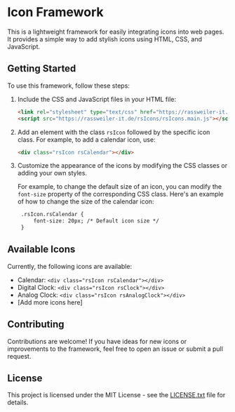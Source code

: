 # Icon Framework

This is a lightweight framework for easily integrating icons into web pages. It provides a simple way to add stylish icons using HTML, CSS, and JavaScript.

## Getting Started

To use this framework, follow these steps:

1. Include the CSS and JavaScript files in your HTML file:

    ```html
    <link rel="stylesheet" type="text/css" href="https://rassweiler-it.de/rsIcons/rsIcons.css">
    <script src="https://rassweiler-it.de/rsIcons/rsIcons.main.js"></script>
    ```

2. Add an element with the class `rsIcon` followed by the specific icon class. For example, to add a calendar icon, use:

    ```html
    <div class="rsIcon rsCalendar"></div>
    ```

3. Customize the appearance of the icons by modifying the CSS classes or adding your own styles.

    For example, to change the default size of an icon, you can modify the `font-size` property of the corresponding CSS class. Here's an example of how to change the size of the calendar icon:
   ```html
    .rsIcon.rsCalendar {
        font-size: 20px; /* Default icon size */
    }
   ```

## Available Icons

Currently, the following icons are available:

- Calendar:        `<div class="rsIcon rsCalendar"></div>`
- Digital Clock:   `<div class="rsIcon rsClock"></div>`
- Analog Clock:    `<div class="rsIcon rsAnalogClock"></div>`
- [Add more icons here]

## Contributing

Contributions are welcome! If you have ideas for new icons or improvements to the framework, feel free to open an issue or submit a pull request.

## License

This project is licensed under the MIT License - see the [LICENSE.txt](LICENSE) file for details.

